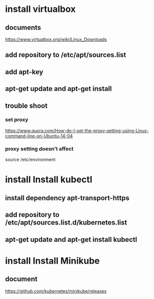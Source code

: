 # install virtualbox
## documents
https://www.virtualbox.org/wiki/Linux_Downloads
## add repository to /etc/apt/sources.list

## add apt-key

## apt-get update and apt-get install

## trouble shoot
### set proxy
https://www.quora.com/How-do-I-set-the-proxy-setting-using-Linux-command-line-on-Ubuntu-14-04
### proxy setting doesn't affect 
source  /etc/environment

# install Install kubectl
## install dependency apt-transport-https
## add repository to /etc/apt/sources.list.d/kubernetes.list
## apt-get update and apt-get install kubectl

# install Install Minikube
## document 
https://github.com/kubernetes/minikube/releases


